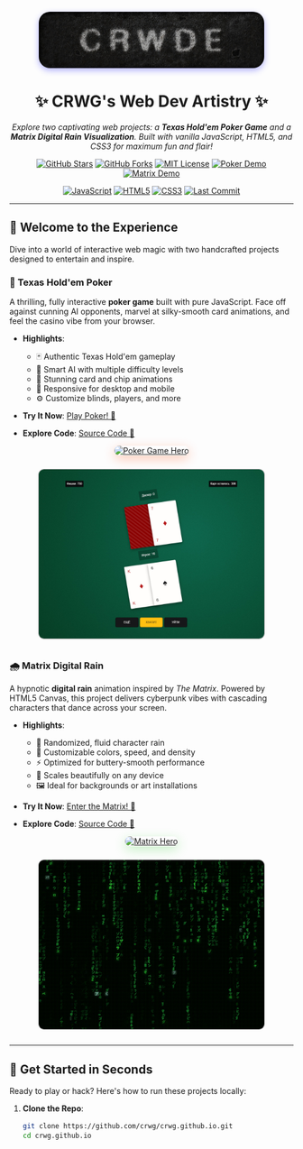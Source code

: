 <p align="center">
  <img src="assets/logo.jpg" alt="CRWG Creations Logo" width="400" style="border-radius: 20px; box-shadow: 0 4px 12px rgba(0, 0, 255, 0.3);"/>
</p>

<h1 align="center">✨ CRWG's Web Dev Artistry ✨</h1>

<p align="center">
  <em>Explore two captivating web projects: a <strong>Texas Hold'em Poker Game</strong> and a <strong>Matrix Digital Rain Visualization</strong>. Built with vanilla JavaScript, HTML5, and CSS3 for maximum fun and flair!</em>
</p>

<p align="center">
  <a href="https://github.com/crwg/crwg.github.io/stargazers" target="_blank"><img src="https://img.shields.io/github/stars/crwg/crwg.github.io?style=for-the-badge&color=FFD700" alt="GitHub Stars"></a>
  <a href="https://github.com/crwg/crwg.github.io/network" target="_blank"><img src="https://img.shields.io/github/forks/crwg/crwg.github.io?style=for-the-badge&color=00CED1" alt="GitHub Forks"></a>
  <a href="https://github.com/crwg/crwg.github.io/blob/master/LICENSE" target="_blank"><img src="https://img.shields.io/badge/License-MIT-4169E1?style=for-the-badge" alt="MIT License"></a>
  <a href="https://crwg.github.io/poker/" target="_blank"><img src="https://img.shields.io/badge/Live_Demo-Poker-FF4500?style=for-the-badge&logo=gamepad" alt="Poker Demo"></a>
  <a href="https://crwg.github.io/matrix/" target="_blank"><img src="https://img.shields.io/badge/Live_Demo-Matrix-32CD32?style=for-the-badge&logo=code" alt="Matrix Demo"></a>
</p>

<p align="center">
  <a href="#"><img src="https://img.shields.io/badge/JavaScript-ES6+-F7DF1E?style=flat-square&logo=javascript" alt="JavaScript"></a>
  <a href="#"><img src="https://img.shields.io/badge/HTML5-E34F26?style=flat-square&logo=html5" alt="HTML5"></a>
  <a href="#"><img src="https://img.shields.io/badge/CSS3-1572B6?style=flat-square&logo=css3" alt="CSS3"></a>
  <a href="#"><img src="https://img.shields.io/github/last-commit/crwg/crwg.github.io?color=8A2BE2" alt="Last Commit"></a>
</p>

---

## 🌌 Welcome to the Experience

Dive into a world of interactive web magic with two handcrafted projects designed to entertain and inspire.

### 🎴 Texas Hold'em Poker
A thrilling, fully interactive **poker game** built with pure JavaScript. Face off against cunning AI opponents, marvel at silky-smooth card animations, and feel the casino vibe from your browser.

- **Highlights**:
  - 🃏 Authentic Texas Hold'em gameplay
  - 🤖 Smart AI with multiple difficulty levels
  - 🎰 Stunning card and chip animations
  - 📱 Responsive for desktop and mobile
  - ⚙️ Customize blinds, players, and more

- **Try It Now**: <a href="https://crwg.github.io/poker/" target="_blank">Play Poker! 🎲</a>
- **Explore Code**: <a href="https://github.com/crwg/crwg.github.io/tree/master/poker" target="_blank">Source Code 📂</a>

<p align="center">
  <a href="https://crwg.github.io/poker/" target="_blank">
    <img src="assets/poker-hero.gif" alt="Poker Game Hero" width="600" style="border-radius: 15px; box-shadow: 0 6px 20px rgba(255, 69, 0, 0.3);"/>
  </a>
</p>

<p align="center">
  <a href="assets/poker.jpg" target="_blank">
    <img src="assets/poker.jpg" alt="Poker Screenshot" width="400" style="border-radius: 10px; margin: 10px; border: 1px solid #aaa;"/>
  </a>
</p>

### 🌧️ Matrix Digital Rain
A hypnotic **digital rain** animation inspired by *The Matrix*. Powered by HTML5 Canvas, this project delivers cyberpunk vibes with cascading characters that dance across your screen.

- **Highlights**:
  - 🌌 Randomized, fluid character rain
  - 🎨 Customizable colors, speed, and density
  - ⚡ Optimized for buttery-smooth performance
  - 📱 Scales beautifully on any device
  - 🖼️ Ideal for backgrounds or art installations

- **Try It Now**: <a href="https://crwg.github.io/matrix/" target="_blank">Enter the Matrix! 💾</a>
- **Explore Code**: <a href="https://github.com/crwg/crwg.github.io/tree/master/matrix" target="_blank">Source Code 📂</a>

<p align="center">
  <a href="https://crwg.github.io/matrix/" target="_blank">
    <img src="assets/matrix-hero.gif" alt="Matrix Hero" width="600" style="border-radius: 15px; box-shadow: 0 6px 20px rgba(50, 205, 50, 0.3);"/>
  </a>
</p>

<p align="center">
  <a href="assets/matrix.jpg" target="_blank">
    <img src="assets/matrix.jpg" alt="Matrix Screenshot" width="400" style="border-radius: 10px; margin: 10px; border: 1px solid #aaa;"/>
  </a>
</p>

---

## 🚀 Get Started in Seconds

Ready to play or hack? Here's how to run these projects locally:

1. **Clone the Repo**:
   ```bash
   git clone https://github.com/crwg/crwg.github.io.git
   cd crwg.github.io
